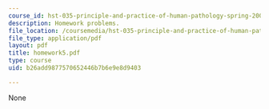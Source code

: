 ```yaml
---
course_id: hst-035-principle-and-practice-of-human-pathology-spring-2003
description: Homework problems.
file_location: /coursemedia/hst-035-principle-and-practice-of-human-pathology-spring-2003/b26add9877570652446b7b6e9e8d9403_homework5.pdf
file_type: application/pdf
layout: pdf
title: homework5.pdf
type: course
uid: b26add9877570652446b7b6e9e8d9403

---
```

None